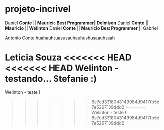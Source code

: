 # projeto-incrivel

Daniel **Conte** || **Mauricio Best Programmer**||**Delmison**
Daniel **Conte** || **Mauricio** || **Welinton**
Daniel **Conte** || **Mauricio Best Programmer** || Gabriel

Antonio Conte huahauhsuasusauhauhushusaauhsuah


Leticia **Souza**
<<<<<<< HEAD
<<<<<<< HEAD
Welinton - testando...
Stefanie :)
=======
Welinton - teste !
>>>>>>> 6c7cd3318043149984d9417fb5d7e5267109ddd2
=======
Welinton - teste !
>>>>>>> 6c7cd3318043149984d9417fb5d7e5267109ddd2
